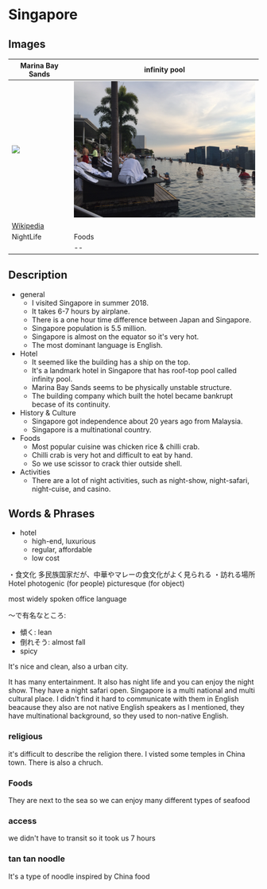 # Singapore

## Images

|Marina Bay Sands|infinity pool|
|--|--|
|<img src="https://upload.wikimedia.org/wikipedia/commons/thumb/f/f9/Marina_Bay_Sands_in_the_evening_-_20101120.jpg/1280px-Marina_Bay_Sands_in_the_evening_-_20101120.jpg" width="500px"/> |<img src="./IMG_3815.JPG" width="450px"/>|
|[Wikipedia](https://ja.wikipedia.org/wiki/%E3%83%9E%E3%83%AA%E3%83%BC%E3%83%8A%E3%83%99%E3%82%A4%E3%83%BB%E3%82%B5%E3%83%B3%E3%82%BA)||
|NightLife|Foods|
|<img src="">|--|

## Description
- general
  - I visited Singapore in summer 2018.
  - It takes 6-7 hours by airplane.
  - There is a one hour time difference between Japan and Singapore.
  - Singapore population is 5.5 million.
  - Singapore is almost on the equator so it's very hot.
  - The most dominant language is English.
- Hotel
  - It seemed like the building has a ship on the top.
  - It's a landmark hotel in Singapore that has roof-top pool called infinity pool.
  - Marina Bay Sands seems to be physically unstable structure.
  - The building company which built the hotel became bankrupt becase of its continuity.
- History & Culture
  - Singapore got independence about 20 years ago from Malaysia.
  - Singapore is a multinational country.
- Foods
  - Most popular cuisine was chicken rice & chilli crab.
  - Chilli crab is very hot and difficult to eat by hand.
  - So we use scissor to crack thier outside shell.
- Activities
  - There are a lot of night activities, such as night-show, night-safari, night-cuise, and casino.


## Words & Phrases
- hotel
  - high-end, luxurious
  - regular, affordable
  - low cost

・食文化
多民族国家だが、中華やマレーの食文化がよく見られる
・訪れる場所
Hotel
photogenic (for people)
picturesque (for object)


most widely spoken
office language

～で有名なところ: 
- 傾く: lean
- 倒れそう: almost fall
- spicy

It's nice and clean, also a urban  city.

It has many entertainment.
It also has night life and you can enjoy the night show.
They have a night safari open.
Singapore is a multi national and multi cultural place.
I didn't find it hard to communicate with them in English
beacause they also are not native English speakers
as I mentioned, they have multinational background,
so they used to non-native English.
### religious
it's difficult to describe the religion there.
I visted some temples in China town.
There is also a chruch.
### Foods
They are next to the sea so we can enjoy many different types of seafood
### access
we didn't have to transit so it took us 7 hours

### tan tan noodle
It's a type of noodle inspired by China food

